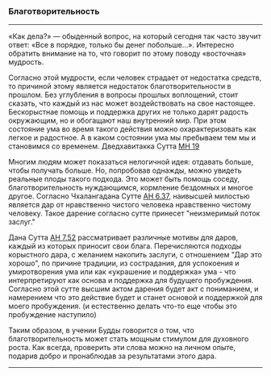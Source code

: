 ### **Благотворительность**

--------------

«Как дела?» — обыденный вопрос, на который сегодня так часто звучит ответ: «Все в порядке, только бы денег побольше...». Интересно обратить внимание на то, что говорит по этому поводу «восточная» мудрость.

Согласно этой мудрости, если человек страдает от недостатка средств, то причиной этому является недостаток благотворительности в прошлом. Без углубления в вопросы прошлых воплощений, стоит сказать, что каждый из нас может воздействовать на свое настоящее. Бескорыстнае помощь и поддержка других не только дарят радость окружающим, но и обогащают наш внутренний мир. При этом состояние ума во время такого действия можно охарактеризовать как легкое и радостное. А в каком состоянии ума мы пребываем тем мы и становимся со временем. Дведхавитакка Сутта [МН 19](https://suttacentral.net/mn19/ru/sv?reference=none&highlight=false)

Многим людям может показаться нелогичной идея: отдавать больше, чтобы получать больше. Но, попробовав однажды, можно увидеть реальные плоды такого подхода. Это может быть помощь соседу, благотворительность нуждающимся, кормление бездомных и многое другое. Согласно Чхалангадана Сутте [АН 6.37](https://suttacentral.net/an6.37/ru/sv?reference=none&highlight=false), наивысшей милостью является дар от нравственно чистого человека нравственно чистому человеку. Такое дарение согласно сутте принесет "неизмеримый поток заслуг." 

Дана Сутта [АН 7.52](https://suttacentral.net/an7.52/ru/sv?reference=none&highlight=false) рассматривает различные мотивы для даров, каждый из которых приносит свои блага. Перечисляются подходы корыстного дара, с желанием накопить заслуги, с отношением "Дар это хорошо", по причине традиции, из сострадания, для успокоения и умиротворения ума или как «украшение и поддержка» ума - что интерпретируют как основа и поддержка для будущего пробуждения. Согласно этой сутте высшим актом дарения будет акт с пониманием, и намерением что это действие будет и станет основой и поддержкой для моего пробуждения. (и естественно делать что-то еще чтобы это пробуждение наступило) 

Таким образом, в учении Будды говорится о том, что благотворительность может стать мощным стимулом для духовного роста. Как всегда, проверить эти слова можно на личном опыте, подарив добро и пронаблюдав за результатами этого дара.

--------------

